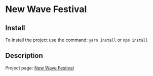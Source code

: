 # New Wave Festival

## Install

To install the project use the command: `yarn install` or `npm install`

## Description

Project page: [New Wave Festival](https://modul27-zad4-customer-book--karollion.repl.co/)
